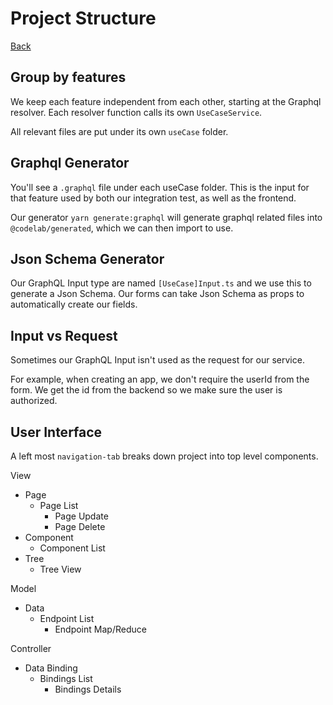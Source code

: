 # Project Structure

[Back](../../README.md)

## Group by features

We keep each feature independent from each other, starting at the Graphql resolver. Each resolver function calls its own `UseCaseService`.

All relevant files are put under its own `useCase` folder.

## Graphql Generator

You'll see a `.graphql` file under each useCase folder. This is the input for that feature used by both our integration test, as well as the frontend.

Our generator `yarn generate:graphql` will generate graphql related files into `@codelab/generated`, which we can then import to use.

## Json Schema Generator

Our GraphQL Input type are named `[UseCase]Input.ts` and we use this to generate a Json Schema. Our forms can take Json Schema as props to automatically create our fields.

## Input vs Request

Sometimes our GraphQL Input isn't used as the request for our service.

For example, when creating an app, we don't require the userId from the form. We get the id from the backend so we make sure the user is authorized.

## User Interface

A left most `navigation-tab` breaks down project into top level components.

View

- Page
  - Page List
    - Page Update
    - Page Delete
- Component
  - Component List
- Tree
  - Tree View

Model

- Data
  - Endpoint List
    - Endpoint Map/Reduce

Controller

- Data Binding
  - Bindings List
    - Bindings Details
